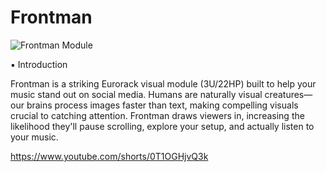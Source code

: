 # Frontman

![Frontman Module](https://www.erikoostveen.co.uk/assets/img/Frontman/Frontman_love.jpg)


▪ Introduction

Frontman is a striking Eurorack visual module (3U/22HP) built to help your music stand out on social media. Humans are naturally visual creatures—our brains process images faster than text, making compelling visuals crucial to catching attention. Frontman draws viewers in, increasing the likelihood they'll pause scrolling, explore your setup, and actually listen to your music.

https://www.youtube.com/shorts/0T1OGHjvQ3k
